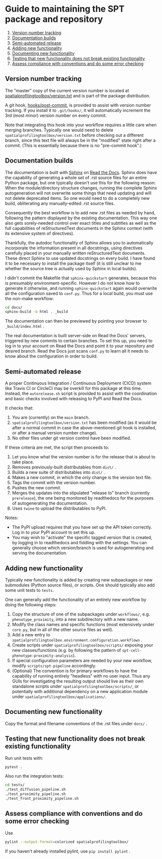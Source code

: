 Guide to maintaining the SPT package and repository
===================================================
1. [Version number tracking](#Version-number-tracking)
2. [Documentation builds](#Documentation-builds)
3. [Semi-automated release](#Semi-automated-release)
4. [Adding new functionality](#Adding-new-functionality)
5. [Documenting new functionality](#Documenting-new-functionality)
6. [Testing that new functionality does not break existing functionality](#Testing-that-new-functionality-does-not-break-existing-functionality)
7. [Assess compliance with conventions and do some error checking](#Assess-compliance-with-conventions-and-do-some-error-checking)

Version number tracking
-----------------------
The "master" copy of the current version number is located at [spatialprofilingtoolbox/version.txt](spatialprofilingtoolbox/version.txt) and is part of the package distribution.

A git hook, [hooks/post-commit](hooks/post-commit), is provided to assist with version number tracking. If you install it to `.git/hooks/`, it will automatically increment the 3rd (most minor) version number on every commit.

Note that integrating this hook into your workflow requires a little care when merging branches. Typically one would need to delete `spatialprofilingtoolbox/version.txt` before checking out a different branch, since this text file will always be in the "modified" state right after a commit. (This is essentially because there is no "pre-commit hook".)


Documentation builds
--------------------
The documentation is built with [Sphinx](https://www.sphinx-doc.org/en/master/) on [Read the Docs](readthedocs.org). Sphinx does have the capability of generating a whole set of .rst source files for an entire Python package, but one typically doesn't use this for the following reason: When the module/directory structure changes, running the complete Sphinx autogeneration will not overwrite some things that need updating and will not delete deprecated items. So one would need to do a completely new build, obliterating any manually-edited .rst source files.

Consequently the best workflow is to add new .rst files as needed by hand, following the pattern displayed by the existing documentation. This way one also gets sorely-needed control over exact titles and subtitles as well as the full capabilities of reStructuredText documents in the Sphinx context (with its extensive system of directives).

Thankfully, the autodoc functionality of Sphinx allows you to automatically incorporate the information present in all docstrings, using directives carefully placed in your manually written reStructuredText documents. These direct Sphinx to use updated docstrings on every build. I have found it to be necessary to install the package itself (it is still unclear to me whether the source tree is actually used by Sphinx in local builds).

I didn't commit the Makefile that `sphinx-quickstart` generates, because this is presumably environment-specific. However I do not know how to generate it otherwise, and running `sphinx-quickstart` again would overwrite all the configuration saved to `conf.py`. Thus for a local build, you must use the non-make workflow:

```bash
cd docs/
sphinx-build -b html . _build
```

The documentation can then be previewed by pointing your browser to `_build/index.html` .

The real documentation is built server-side on Read the Docs' servers, triggered by new commits to certain branches. To set this up, you need to log in to your account on Read the Docs and point it to your repository and desired branch. Read the Docs just scans `conf.py` to learn all it needs to know about the configuration in order to build.


Semi-automated release
----------------------
A proper Continuous Integration / Continuous Deployment (CICD) system like Travis CI or CircleCI may be overkill for this package at this time. Instead, the `autorelease.sh` script is provided to assist with the coordination and basic checks involved with releasing to PyPI and Read the Docs.

It checks that:

1. You are (currently) on the `main` branch.
2. `spatialprofilingtoolbox/version.txt` has been modified (as it would be after a normal commit in case the above-mentioned git hook is installed, or after a manual version number change).
3. No other files under git version control have been modified.

If these criteria are met, the script then proceeds to:

1. Let you know what the version number is for the release that is about to take place.
2. Removes previously-built distributables from `dist/` .
3. Builds a new suite of distributables into `dist/` .
4. Makes a new commit, in which the only change is the version text file.
5. Tags the commit with the version number.
6. Pushes the new commit.
7. Merges the updates into the stipulated "release to" branch (currently `prerelease`), the one being monitored by readthedocs for the purposes of autogenerating the documentation.
8. Uses `twine` to upload the distributables to PyPI.

Notes:
- The PyPI upload requires that you have set up the API token correctly. Log in to your PyPI account to set this up.
- You may wish to "activate" the specific tagged version that is created, by logging in to readthedocs and fiddling with the settings. You can generally choose which version/branch is used for autogenerating and serving the documentation.


Adding new functionality
------------------------
Typically new functionality is added by creating new subpackages or new submodules (Python source files), or scripts. One should typically also add some unit tests to `tests`.

One can generally add the functionality of an entirely new workflow by doing the following steps:

1. Copy the structure of one of the subpackages under `workflows/`, e.g. `phenotype_proximity`, into a new subdirectory with a new name.
2. Modify the class names and specific functions (most extensively under `core.py`, but in all of the other source files as well).
3. Add a new entry to `spatialprofilingtoolbox.environment.configuration.workflows` .
4. Create scripts under `spatialprofilingtoolbox/scripts/` exposing your new classes/functions (e.g. by following the pattern of `spt-cell-phenotype-proximity-analysis`).
5. If special configuration parameters are needed by your new workflow, modify `scripts/spt-pipeline` accordingly.
6. (Optional) The convention is for primary workflows to have the capability of running entirely "headless" with no user input. Thus any GUIs for investigating the resulting output should live as their own standalone scripts under `spatialprofilingtoolbox/scripts/`, or potentially with additional dependency on a new application module under `spatialprofilingtoolbox/applications/`.


Documenting new functionality
-----------------------------
Copy the format and filename conventions of the .rst files under `docs/` .


Testing that new functionality does not break existing functionality
--------------------------------------------------------------------
Run unit tests with:

```bash
pytest .
```

Also run the integration tests:

```bash
cd tests/
./test_diffusion_pipeline.sh
./test_proximity_pipeline.sh
./test_front_proximity_pipeline.sh
```


Assess compliance with conventions and do some error checking
-------------------------------------------------------------
Use

```bash
pylint --output-format=colorized spatialprofilingtoolbox/
```

If you haven't already installed pylint, use `pip install pylint` .

